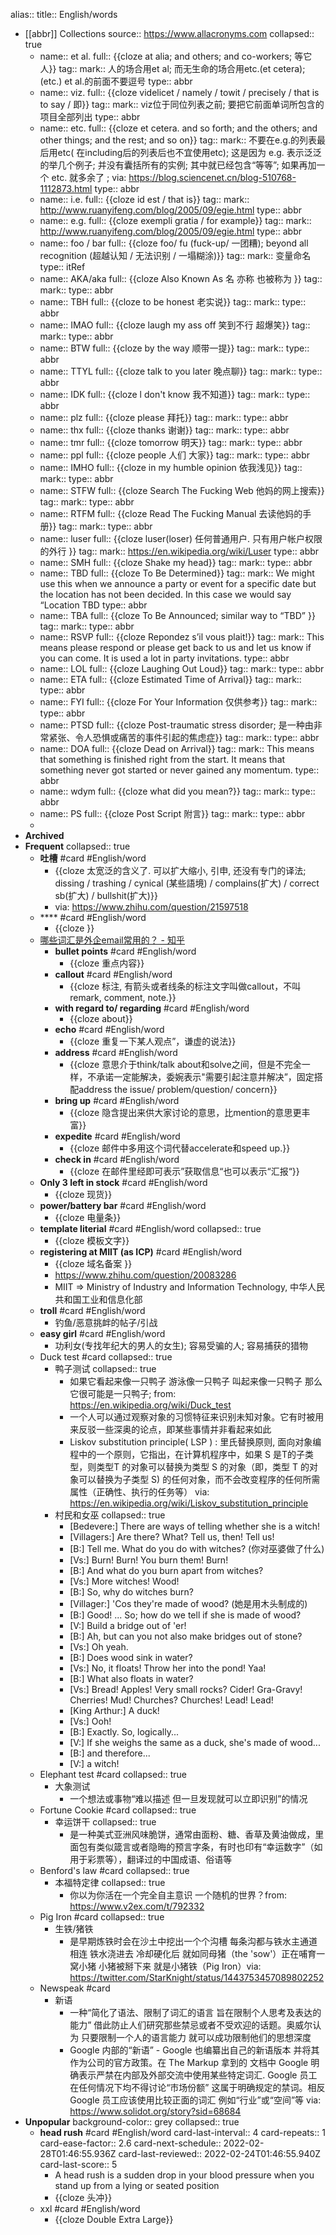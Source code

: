 alias::
title:: English/words
- [[abbr]] Collections
  source:: https://www.allacronyms.com
  collapsed:: true
  - name:: et al.
    full:: {{cloze at alia; and others; and co-workers; 等它人}}
    tag::
    mark::  人的场合用et al; 而无生命的场合用etc.(et cetera); (etc.) et al.的前面不要逗号
    type:: abbr
  - name:: viz.
    full:: {{cloze videlicet / namely / towit / precisely / that is to say / 即}}
    tag::
    mark:: viz位于同位列表之前; 要把它前面单词所包含的项目全部列出
    type:: abbr
  - name:: etc.
    full:: {{cloze et cetera. and so forth; and the others; and other things; and the rest; and so on}}
    tag::
    mark::  不要在e.g.的列表最后用etc( 在including后的列表后也不宜使用etc); 这是因为 e.g. 表示泛泛的举几个例子; 并没有囊括所有的实例; 其中就已经包含“等等”; 如果再加一个 etc. 就多余了 ; via: https://blog.sciencenet.cn/blog-510768-1112873.html
    type:: abbr
  - name:: i.e.
    full:: {{cloze id est / that is}}
    tag::
    mark:: http://www.ruanyifeng.com/blog/2005/09/egie.html
    type:: abbr
  - name:: e.g.
    full:: {{cloze exempli gratia / for example}}
    tag::
    mark:: http://www.ruanyifeng.com/blog/2005/09/egie.html
    type:: abbr
  - name:: foo / bar
    full:: {{cloze foo/ fu (fuck-up/ 一团糟); beyond all recognition (超越认知 / 无法识别 / 一塌糊涂)}}
    tag::
    mark:: 变量命名
    type:: itRef
  - name:: AKA/aka
    full:: {{cloze Also Known As  名 亦称 也被称为 }}
    tag::
    mark::
    type:: abbr
  - name:: TBH
    full:: {{cloze to be honest 老实说}}
    tag::
    mark::
    type:: abbr
  - name:: IMAO
    full:: {{cloze laugh my ass off 笑到不行 超爆笑}}
    tag::
    mark::
    type:: abbr
  - name:: BTW
    full:: {{cloze by the way 顺带一提}}
    tag::
    mark::
    type:: abbr
  - name:: TTYL
    full:: {{cloze talk to you later 晚点聊}}
    tag::
    mark::
    type:: abbr
  - name:: IDK
    full:: {{cloze l don't know 我不知道}}
    tag::
    mark::
    type:: abbr
  - name:: plz
    full:: {{cloze please 拜托}}
    tag::
    mark::
    type:: abbr
  - name:: thx
    full:: {{cloze thanks 谢谢}}
    tag::
    mark::
    type:: abbr
  - name:: tmr
    full:: {{cloze tomorrow 明天}}
    tag::
    mark::
    type:: abbr
  - name:: ppl
    full:: {{cloze people 人们 大家}}
    tag::
    mark::
    type:: abbr
  - name:: IMHO
    full:: {{cloze in my humble opinion 依我浅见}}
    tag::
    mark::
    type:: abbr
  - name:: STFW
    full:: {{cloze  Search The Fucking Web 他妈的网上搜索}}
    tag::
    mark::
    type:: abbr
  - name:: RTFM
    full:: {{cloze Read The Fucking Manual 去读他妈的手册}}
    tag::
    mark::
    type:: abbr
  - name:: luser
    full:: {{cloze luser(loser) 任何普通用户. 只有用户帐户权限的外行 }}
    tag::
    mark:: https://en.wikipedia.org/wiki/Luser
    type:: abbr
  - name:: SMH
    full:: {{cloze Shake my head}}
    tag::
    mark::
    type:: abbr
  - name:: TBD
    full:: {{cloze To Be Determined}}
    tag::
    mark:: We might use this when we announce a party or event for a specific date but the location has not been decided. In this case we would say “Location TBD
    type:: abbr
  - name:: TBA
    full:: {{cloze To Be Announced; similar way to “TBD” }}
    tag::
    mark::
    type:: abbr
  - name:: RSVP
    full:: {{cloze Repondez s’il vous plait!}}
    tag::
    mark:: This means please respond or please get back to us and let us know if you can come. It is used a lot in party invitations.
    type:: abbr
  - name:: LOL
    full:: {{cloze Laughing Out Loud}}
    tag::
    mark::
    type:: abbr
  - name:: ETA
    full:: {{cloze Estimated Time of Arrival}}
    tag::
    mark::
    type:: abbr
  - name:: FYI
    full:: {{cloze For Your Information 仅供参考}}
    tag::
    mark::
    type:: abbr
  - name:: PTSD
    full:: {{cloze Post-traumatic stress disorder; 是一种由非常紧张、令人恐惧或痛苦的事件引起的焦虑症}}
    tag::
    mark::
    type:: abbr
  - name:: DOA
    full:: {{cloze Dead on Arrival}}
    tag::
    mark:: This means that something is finished right from the start. It means that something never got started or never gained any momentum.
    type:: abbr
  - name:: wdym
    full:: {{cloze what did you mean?}}
    tag::
    mark::
    type:: abbr
  - name:: PS
    full:: {{cloze Post Script 附言}}
    tag::
    mark::
    type:: abbr
  -
- __Archived__
- __Frequent__
  collapsed:: true
  - **吐槽** #card #English/word
    - {{cloze 太宽泛的含义了. 可以扩大缩小, 引申, 还没有专门的译法; dissing / trashing / cynical (某些語境) / complains(扩大) /  correct sb(扩大) / bullshit(扩大)}}
    - via: https://www.zhihu.com/question/21597518
  - **** #card #English/word
    - {{cloze }}
  - [哪些词汇是外企email常用的？ - 知乎](https://zhuanlan.zhihu.com/p/24833687)
    - **bullet points** #card #English/word
      - {{cloze 重点内容}}
    - **callout** #card #English/word
      - {{cloze 标注, 有箭头或者线条的标注文字叫做callout，不叫remark, comment, note.}}
    - **with regard to/ regarding** #card #English/word
      - {{cloze about}}
    - **echo** #card #English/word
      - {{cloze 重复一下某人观点”，谦虚的说法}}
    - **address** #card #English/word
      - {{cloze 意思介于think/talk about和solve之间，但是不完全一样，不承诺一定能解决，委婉表示"需要引起注意并解决”，固定搭配address the issue/ problem/question/ concern}}
    - **bring up** #card #English/word
      - {{cloze 隐含提出来供大家讨论的意思，比mention的意思更丰富}}
    - **expedite** #card #English/word
      - {{cloze 邮件中多用这个词代替accelerate和speed up.}}
    - **check in** #card #English/word
      - {{cloze 在邮件里经即可表示”获取信息“也可以表示“汇报“}}
  - __Only 3 left in stock__ #card #English/word
    - {{cloze 现货}}
  - **power/battery bar** #card #English/word
    - {{cloze 电量条}}
  - __template literial__  #card #English/word
    collapsed:: true
    - {{cloze 模板文字}}
  - **registering at MIIT (as ICP)** #card #English/word
    - {{cloze 域名备案 }}
    - https://www.zhihu.com/question/20083286
    - MIIT => Ministry of Industry and Information Technology, 中华人民共和国工业和信息化部
  - **troll** #card #English/word
    - 钓鱼/恶意挑衅的帖子/引战
  - **easy girl** #card #English/word
    - 功利女(专找年纪大的男人的女生); 容易受骗的人; 容易捕获的猎物
  - Duck test #card
    collapsed:: true
    - 鸭子测试
      collapsed:: true
      - 如果它看起来像一只鸭子 游泳像一只鸭子 叫起来像一只鸭子 那么它很可能是一只鸭子; from: https://en.wikipedia.org/wiki/Duck_test
      - 一个人可以通过观察对象的习惯特征来识别未知对象。它有时被用来反驳一些深奥的论点，即某些事情并非看起来如此
      - Liskov substitution principle( LSP ) : 里氏替换原则, 面向对象编程中的一个原则，它指出，在计算机程序中，如果 S 是T的子类型，则类型T 的对象可以替换为类型 S 的对象（即，类型 T 的对象可以替换为子类型 S) 的任何对象，而不会改变程序的任何所需属性（正确性、执行的任务等） via: https://en.wikipedia.org/wiki/Liskov_substitution_principle
    - 村民和女巫
      collapsed:: true
      - [Bedevere:] There are ways of telling whether she is a witch!
      - [Villagers:] Are there? What? Tell us, then! Tell us!
      - [B:] Tell me. What do you do with witches? (你对巫婆做了什么)
      - [Vs:] Burn! Burn! You burn them! Burn!
      - [B:] And what do you burn apart from witches?
      - [Vs:] More witches! Wood!
      - [B:] So, why do witches burn?
      - [Villager:] 'Cos they're made of wood? (她是用木头制成的)
      - [B:] Good! ... So; how do we tell if she is made of wood?
      - [V:] Build a bridge out of 'er!
      - [B:] Ah, but can you not also make bridges out of stone?
      - [Vs:] Oh yeah.
      - [B:] Does wood sink in water?
      - [Vs:] No, it floats! Throw her into the pond! Yaa!
      - [B:] What also floats in water?
      - [Vs:] Bread! Apples! Very small rocks? Cider! Gra-Gravy! Cherries! Mud! Churches? Churches! Lead! Lead!
      - [King Arthur:] A duck!
      - [Vs:] Ooh!
      - [B:] Exactly. So, logically...
      - [V:] If she weighs the same as a duck, she's made of wood...
      - [B:] and therefore...
      - [V:] a witch!
  - Elephant test #card
    collapsed:: true
    - 大象测试
      - 一个想法或事物“难以描述 但一旦发现就可以立即识别”的情况
  - Fortune Cookie #card
    collapsed:: true
    - 幸运饼干
      collapsed:: true
      - 是一种美式亚洲风味脆饼，通常由面粉、糖、香草及黄油做成，里面包有类似箴言或者隐晦的预言字条，有时也印有“幸运数字”（如用于彩票等），翻译过的中国成语、俗语等
  - Benford's law #card
    collapsed:: true
    - 本福特定律
      collapsed:: true
      - 你以为你活在一个完全自主意识 一个随机的世界？from: https://www.v2ex.com/t/792332
  - Pig Iron #card
    collapsed:: true
    - 生铁/猪铁
      - 是早期炼铁时会在沙土中挖出一个个沟槽 每条沟都与铁水主通道相连 铁水浇进去 冷却硬化后 就如同母猪（the 'sow'）正在哺育一窝小猪 小猪被掰下来 就是小猪铁（Pig Iron）via: https://twitter.com/StarKnight/status/1443753457089802252
  - Newspeak #card
    - 新语
      - 一种“简化了语法、限制了词汇的语言 旨在限制个人思考及表达的能力” 借此防止人们研究那些禁忌或者不受欢迎的话题。奥威尔认为 只要限制一个人的语言能力 就可以成功限制他们的思想深度
      - Google 内部的“新语” - Google 也编纂出自己的新语版本 并将其作为公司的官方政策。在 The Markup 拿到的 文档中 Google 明确表示严禁在内部及外部交流中使用某些特定词汇. Google 员工在任何情况下均不得讨论“市场份额” 这属于明确规定的禁词。相反 Google 员工应该使用比较正面的词汇 例如“行业”或“空间”等 via: https://www.solidot.org/story?sid=68684
- __Unpopular__
  background-color:: grey
  collapsed:: true
  - __head rush__ #card #English/word
    card-last-interval:: 4
    card-repeats:: 1
    card-ease-factor:: 2.6
    card-next-schedule:: 2022-02-28T01:46:55.936Z
    card-last-reviewed:: 2022-02-24T01:46:55.940Z
    card-last-score:: 5
    - A head rush is a sudden drop in your blood pressure when you stand up from a lying or seated position
    - {{cloze 头冲}}
  - xxl #card #English/word
    - {{cloze Double Extra Large}}